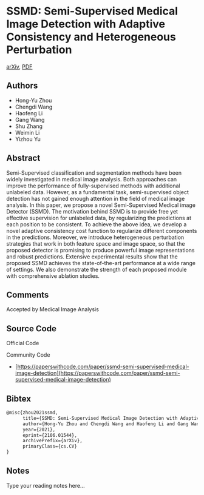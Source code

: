 
# SSMD: Semi-Supervised Medical Image Detection with Adaptive Consistency and Heterogeneous Perturbation

[arXiv](https://arxiv.org/abs/2106.01544), [PDF](https://arxiv.org/pdf/2106.01544.pdf)

## Authors

- Hong-Yu Zhou
- Chengdi Wang
- Haofeng Li
- Gang Wang
- Shu Zhang
- Weimin Li
- Yizhou Yu

## Abstract

Semi-Supervised classification and segmentation methods have been widely investigated in medical image analysis. Both approaches can improve the performance of fully-supervised methods with additional unlabeled data. However, as a fundamental task, semi-supervised object detection has not gained enough attention in the field of medical image analysis. In this paper, we propose a novel Semi-Supervised Medical image Detector (SSMD). The motivation behind SSMD is to provide free yet effective supervision for unlabeled data, by regularizing the predictions at each position to be consistent. To achieve the above idea, we develop a novel adaptive consistency cost function to regularize different components in the predictions. Moreover, we introduce heterogeneous perturbation strategies that work in both feature space and image space, so that the proposed detector is promising to produce powerful image representations and robust predictions. Extensive experimental results show that the proposed SSMD achieves the state-of-the-art performance at a wide range of settings. We also demonstrate the strength of each proposed module with comprehensive ablation studies.

## Comments

Accepted by Medical Image Analysis

## Source Code

Official Code



Community Code

- [https://paperswithcode.com/paper/ssmd-semi-supervised-medical-image-detection](https://paperswithcode.com/paper/ssmd-semi-supervised-medical-image-detection)

## Bibtex

```tex
@misc{zhou2021ssmd,
      title={SSMD: Semi-Supervised Medical Image Detection with Adaptive Consistency and Heterogeneous Perturbation}, 
      author={Hong-Yu Zhou and Chengdi Wang and Haofeng Li and Gang Wang and Shu Zhang and Weimin Li and Yizhou Yu},
      year={2021},
      eprint={2106.01544},
      archivePrefix={arXiv},
      primaryClass={cs.CV}
}
```

## Notes

Type your reading notes here...

